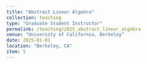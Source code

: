 ```yaml
---
title: "Abstract Linear Algebra"
collection: teaching
type: "Graduate Student Instructor"
permalink: /teaching/2025_abstract_linear_algebra
venue: "University of California, Berkeley"
date: 2025-01-01
location: "Berkeley, CA"
item: 5
---
```

